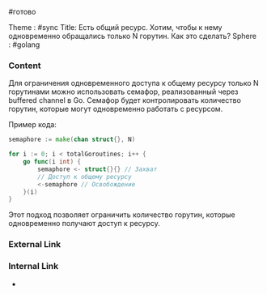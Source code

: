 #готово 

Theme : #sync
Title: Есть общий ресурс. Хотим, чтобы к нему одновременно обращались только N горутин. Как это сделать?
Sphere : #golang

### Content

Для ограничения одновременного доступа к общему ресурсу только N горутинами можно использовать семафор, реализованный через buffered channel в Go. Семафор будет контролировать количество горутин, которые могут одновременно работать с ресурсом.

Пример кода:

```go
semaphore := make(chan struct{}, N)

for i := 0; i < totalGoroutines; i++ {
	go func(i int) {
		semaphore <- struct{}{} // Захват
		// Доступ к общему ресурсу
		<-semaphore // Освобождение
	}(i)
}
```

Этот подход позволяет ограничить количество горутин, которые одновременно получают доступ к ресурсу.

### External Link



### Internal Link

- 